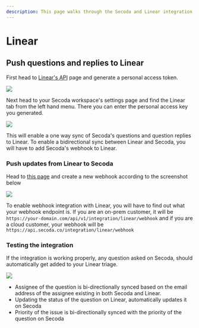 ```yaml
---
description: This page walks through the Secoda and Linear integration that Secoda supports
---
```


# Linear

## Push questions and replies to Linear&#x20;

First head to [Linear's API](https://linear.app/secoda/settings/api/) page and generate a personal access token.

![](<https://secoda-public-media-assets.s3.amazonaws.com/Screen Shot 2022-04-29 at 9.37.43 AM.png>)

Next head to your Secoda workspace's settings page and find the Linear tab from the left hand menu. There you can enter the personal access key you generated.&#x20;

![](<https://secoda-public-media-assets.s3.amazonaws.com/Screen Shot 2022-04-29 at 9.34.51 AM.png>)

This will enable a one way sync of Secoda's questions and question replies to Linear. To enable a bidirectional sync between Linear and Secoda, you will have to add Secoda's webhook to Linear.

### Push updates from Linear to Secoda

Head to [this page](https://linear.app/secoda/settings/api/webhooks/new) and create a new webhook according to the screenshot below

![](<https://secoda-public-media-assets.s3.amazonaws.com/Screen Shot 2022-04-29 at 9.44.19 AM.png>)

To enable webhook integration with Linear, you will have to find out what your webhook endpoint is. If you are an on-prem customer, it will be `https://your-domain.com/api/v1/integration/linear/webhook` and if you are a cloud customer, your webhook will be `https://api.secoda.co/integration/linear/webhook`

### Testing the integration

If the integration is working properly, any question asked on Secoda, should automatically get added to your Linear triage.

![](<https://secoda-public-media-assets.s3.amazonaws.com/Screen Shot 2022-04-29 at 9.57.55 AM.png>)

* Assignee of the question is bi-directionally synced based on the email address of the assignee existing in both Secoda and Linear.
* Updating the status of the question on Linear, automatically updates it on Secoda
* Priority of the issue is bi-directionally synced with the priority of the question on Secoda

